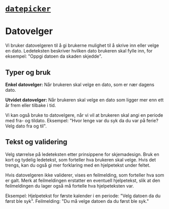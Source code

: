 # [`datepicker`](https://fremtind.github.io/jokul/components/datepicker/)

# Datovelger
Vi bruker datovelgeren til å gi brukerne mulighet til å skrive inn eller velge en dato. Ledeteksten beskriver hvilken dato  brukeren skal fylle inn, for eksempel: "Oppgi datoen da skaden skjedde".

## Typer og bruk
**Enkel datovelger:** Når brukeren skal velge en dato, som er nær dagens dato.

**Utvidet datovelger:** Når brukeren skal velge en dato som ligger mer enn ett år frem eller tilbake i tid.

Vi kan også bruke to datovelgere, når vi vil at brukeren skal angi en periode med fra- og tildato. 
Eksempel: "Hvor lenge var du syk da du var på ferie? Velg dato fra og til".

## Tekst og validering
Velg størrelse på ledeteksten etter prinsippene for skjemadesign. Bruk en kort og tydelig ledetekst, som forteller hva brukeren skal velge. Hvis det trengs, kan du også gi mer forklaring med en hjelpetekst under feltet.

Hvis datovelgeren ikke validerer, vises en feilmelding, som forteller hva som er galt. Merk at feilmeldingen erstatter en eventuell hjelpetekst, slik at den feilmeldingen du lager også må fortelle hva hjelpeteksten var. 

Eksempel:
Hjelpetekst for første kalender i en periode: 
"Velg datoen da du først ble syk". Feilmelding: "Du må velge datoen da du først ble syk."

